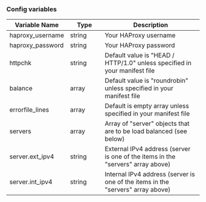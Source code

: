 

### Config variables 
<table class="table table-bordered table-striped"> 
<colgroup> 
<col width="20%"> 
<col width="20%"> 
<col width="60%"> 
</colgroup> 
<thead> 
<tr> 
 <th> Variable Name </th> 
 <th> Type </th> 
 <th> Description </th> 
</tr> 
</thead> 
<tbody> 
<tr> 
 <td> haproxy_username </td> 
 <td> string </td> 
 <td> Your HAProxy username </td> 
</tr> 
<tr> 
 <td> haproxy_password </td> 
 <td> string </td> 
 <td> Your HAProxy password </td> 
</tr> 
<tr> 
 <td> httpchk </td> 
 <td> string </td> 
 <td> Default value is "HEAD / HTTP/1.0" unless specified in your manifest file </td> 
</tr> 
<tr> 
 <td> balance </td> 
 <td> array </td> 
 <td> Default value is "roundrobin" unless specified in your manifest file </td> 
</tr> 
<tr> 
 <td> errorfile_lines </td> 
 <td> array </td> 
 <td> Default is empty array unless specified in your manifest file </td> 
</tr> 
<tr> 
 <td> servers </td> 
 <td> array </td> 
 <td> Array of "server" objects that are to be load balanced (see below) </td> 
</tr> 
<tr> 
 <td> server.ext_ipv4 </td> 
 <td> string </td> 
 <td> External IPv4 address (server is one of the items in the "servers" array above) </td> 
</tr> 
<tr> 
 <td> server.int_ipv4 </td> 
 <td> string </td> 
 <td> Internal IPv4 address (server is one of the items in the "servers" array above) </td> 
</tr> 
</tbody> 
</table> 





